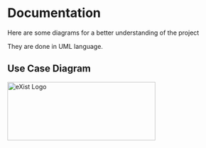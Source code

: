# Documentation

Here are some diagrams for a better understanding of the project

They are done in UML language.


## Use Case Diagram

<img src="[https://raw.githubusercontent.com/eXist-db/exist/develop/exist-jetty-config/src/main/resources/webapp/logo.jpg](https://drive.google.com/file/d/1xS3c3Ow-9lGU-pd3rvyCGtXlxFIiFhOF/view?usp=sharing)" alt="eXist Logo" width="333" height="132"></img>
